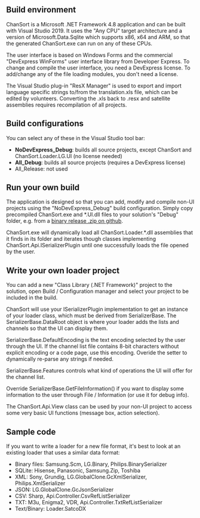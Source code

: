 Build environment
---
ChanSort is a Microsoft .NET Framework 4.8 application and can be built with Visual Studio 2019. 
It uses the "Any CPU" target architecture and a version of Microsoft.Data.Sqlite which supports x86, x64 and ARM, so that the 
generated ChanSort.exe can run on any of these CPUs.

The user interface is based on Windows Forms and the commercial "DevExpress WinForms" user interface library from Developer Express. 
To change and compile the user interface, you need a DevExpress license. 
To add/change any of the file loading modules, you don't need a license. 

The Visual Studio plug-in "ResX Manager" is used to export and import language specific strings to/from the translation.xls file,
which can be edited by volunteers. Converting the .xls back to .resx and satellite assemblies requires recompilation of all projects.

Build configurations 
---
You can select any of these in the Visual Studio tool bar:
- **NoDevExpress_Debug**: builds all source projects, except ChanSort and ChanSort.Loader.LG.UI (no license needed) 
- **All_Debug**: builds all source projects (requires a DevExpress license) 
- All_Release: not used

Run your own build
---
The application is designed so that you can add, modify and compile non-UI projects using the "NoDevExpress_Debug" build configuration.
Simply copy precompiled ChanSort.exe and \*.UI.dll files to your solution's "Debug" folder, e.g. from a [binary release .zip on github](https://github.com/PredatH0r/ChanSort/releases).

ChanSort.exe will dynamically load all ChanSort.Loader.*.dll assemblies that it finds in its folder and iterates though classes implementing 
ChanSort.Api.ISerializerPlugin until one successfully loads the file opened by the user.

Write your own loader project
---
You can add a new "Class Library (.NET Framework)" project to the solution, open Build / Configuration manager and select your project to be included in the build.

ChanSort will use your ISerializerPlugin implementation to get an instance of your loader class, which must be derived from SerializerBase. 
The SerializerBase.DataRoot object is where your loader adds the lists and channels so that the UI can display them.

SerializerBase.DefaultEncoding is the text encoding selected by the user through the UI. If the channel list file contains 8-bit characters 
without explicit encoding or a code page, use this encoding. Overide the setter to dynamically re-parse any strings if needed.

SerializerBase.Features controls what kind of operations the UI will offer for the channel list.

Override SerializerBase.GetFileInformation() if you want to display some information to the user through File / Information (or use it for debug info).

The ChanSort.Api.View class can be used by your non-UI project to access some very basic UI functions (message box, action selection).


Sample code
---
If you want to write a loader for a new file format, it's best to look at an existing loader that uses a similar data format: 
- Binary files: Samsung.Scm, LG.Binary, Philips.BinarySerializer
- SQLite: Hisense, Panasonic, Samsung.Zip, Toshiba
- XML: Sony, Grundig, LG.GlobalClone.GcXmlSerializer, Philips.XmlSerializer
- JSON: LG.GlobalClone.GcJsonSerializer
- CSV: Sharp, Api.Controller.CsvRefListSerializer
- TXT: M3u, Enigma2, VDR, Api.Controller.TxtRefListSerializer
- Text/Binary: Loader.SatcoDX
